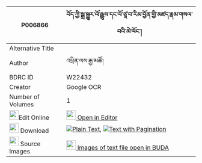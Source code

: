 |P006866|བོད་ཀྱི་སྒྲ་སྒྱུར་ལོ་རྒྱུས་དང་ལོ་ཙཱ་བ་རིམ་བྱོན་གྱི་མཛད་རྣམ་གསལ་བའི་མེ་ལོང་། 
| --- | --- 
|Alternative Title |
|Author| འཕྲིན་ལས་རྒྱ་མཚོ།
|BDRC ID | W22432
|Creator | Google OCR
|Number of Volumes| 1
|<img width="25" src="https://img.icons8.com/color/25/000000/edit-property.png">Edit Online| [<img width="25" src="https://avatars.githubusercontent.com/u/45091458?s=200&v=4"> Open in Editor](http://editor.openpecha.org/P006866)
|<img width="25" src="https://img.icons8.com/fluent/48/000000/download-2.png"/>  Download | [![](https://img.icons8.com/color/20/000000/txt.png)Plain Text](https://github.com/Openpecha/P006866/releases/download/v1/bo_kyi_dragyur_logyu_dang_lots_plain_P006866.zip), [![](https://img.icons8.com/color/20/000000/txt.png)Text with Pagination](https://github.com/Openpecha/P006866/releases/download/v1/bo_kyi_dragyur_logyu_dang_lots_pages_P006866.zip)
|<img width="25" src="https://img.icons8.com/plasticine/100/000000/pictures-folder.png"/>  Source Images | [<img width="25" src="https://library.bdrc.io/icons/BUDA-small.svg"> Images of text file open in BUDA](https://library.bdrc.io/show/bdr:W22432)